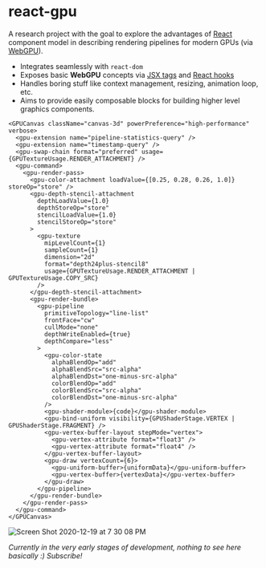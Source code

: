 # react-gpu

A research project with the goal to explore the advantages of [React](https://reactjs.org/) component
model in describing rendering pipelines for modern GPUs (via [WebGPU](https://gpuweb.github.io/gpuweb/)).

- Integrates seamlessly with `react-dom`
- Exposes basic **WebGPU** concepts via [JSX tags](https://reactjs.org/docs/introducing-jsx.html) and [React hooks](https://reactjs.org/docs/hooks-intro.html)
- Handles boring stuff like context management, resizing, animation loop, etc.
- Aims to provide easily composable blocks for building higher level graphics components.

```tsx
<GPUCanvas className="canvas-3d" powerPreference="high-performance" verbose>
  <gpu-extension name="pipeline-statistics-query" />
  <gpu-extension name="timestamp-query" />
  <gpu-swap-chain format="preferred" usage={GPUTextureUsage.RENDER_ATTACHMENT} />
  <gpu-command>
    <gpu-render-pass>
      <gpu-color-attachment loadValue={[0.25, 0.28, 0.26, 1.0]} storeOp="store" />
      <gpu-depth-stencil-attachment
        depthLoadValue={1.0}
        depthStoreOp="store"
        stencilLoadValue={1.0}
        stencilStoreOp="store"
      >
        <gpu-texture
          mipLevelCount={1}
          sampleCount={1}
          dimension="2d"
          format="depth24plus-stencil8"
          usage={GPUTextureUsage.RENDER_ATTACHMENT | GPUTextureUsage.COPY_SRC}
        />
      </gpu-depth-stencil-attachment>
      <gpu-render-bundle>
        <gpu-pipeline
          primitiveTopology="line-list"
          frontFace="cw"
          cullMode="none"
          depthWriteEnabled={true}
          depthCompare="less"
        >
          <gpu-color-state
            alphaBlendOp="add"
            alphaBlendSrc="src-alpha"
            alphaBlendDst="one-minus-src-alpha"
            colorBlendOp="add"
            colorBlendSrc="src-alpha"
            colorBlendDst="one-minus-src-alpha"
          />
          <gpu-shader-module>{code}</gpu-shader-module>
          <gpu-bind-uniform visibility={GPUShaderStage.VERTEX | GPUShaderStage.FRAGMENT} />
          <gpu-vertex-buffer-layout stepMode="vertex">
            <gpu-vertex-attribute format="float3" />
            <gpu-vertex-attribute format="float4" />
          </gpu-vertex-buffer-layout>
          <gpu-draw vertexCount={6}>
            <gpu-uniform-buffer>{uniformData}</gpu-uniform-buffer>
            <gpu-vertex-buffer>{vertexData}</gpu-vertex-buffer>
          </gpu-draw>
        </gpu-pipeline>
      </gpu-render-bundle>
    </gpu-render-pass>
  </gpu-command>
</GPUCanvas>
```

![Screen Shot 2020-12-19 at 7 30 08 PM](https://user-images.githubusercontent.com/1707/102694248-d12a3600-4230-11eb-9223-89e9dcc1e596.jpg)

_Currently in the very early stages of development, nothing to see here basically :) Subscribe!_
